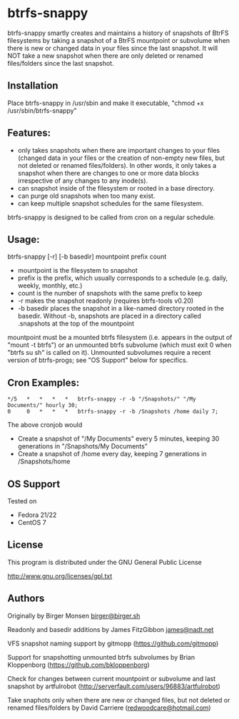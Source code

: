 btrfs-snappy
============

btrfs-snappy smartly creates and maintains a history of snapshots of BtrFS filesystems by taking a snapshot of a BtrFS mountpoint or subvolume when there is new or changed data in your files since the last snapshot. It will NOT take a new snapshot when there are only deleted or renamed files/folders since the last snapshot.

Installation
------------
Place btrfs-snappy in /usr/sbin and make it executable, "chmod +x /usr/sbin/btrfs-snappy"

Features:
---------

* only takes snapshots when there are important changes to your files (changed data in your files or the creation of non-empty new files, but not deleted or renamed files/folders).  In other words, it only takes a snapshot when there are changes to one or more data blocks irrespective of any changes to any inode(s).
* can snapshot inside of the filesystem or rooted in a base directory.
* can purge old snapshots when too many exist.
* can keep multiple snapshot schedules for the same filesystem.

btrfs-snappy is designed to be called from cron on a regular schedule.

Usage:
------

btrfs-snappy [-r] [-b basedir] mountpoint prefix count

* mountpoint is the filesystem to snapshot
* prefix is the prefix, which usually corresponds to a schedule (e.g. daily, weekly, monthly, etc.)
* count is the number of snapshots with the same prefix to keep
* -r makes the snapshot readonly (requires btrfs-tools v0.20)
* -b basedir places the snapshot in a like-named directory rooted in the basedir.  Without -b, snapshots are placed in a directory called .snapshots at the top of the mountpoint

mountpoint must be a mounted btrfs filesystem (i.e. appears in the output of
"mount -t btrfs") or an unmounted btrfs subvolume (which must exit 0 when
"btrfs su sh" is called on it).  Unmounted subvolumes require a recent
version of btrfs-progs; see "OS Support" below for specifics.

Cron Examples:
--------------

```cron
*/5   *   *   *   *   btrfs-snappy -r -b "/Snapshots/" "/My Documents/" hourly 30;
0     0   *   *   *   btrfs-snappy -r -b /Snapshots /home daily 7;
```

The above cronjob would

* Create a snapshot of "/My Documents" every 5 minutes, keeping 30 generations in "/Snapshots/My Documents"
* Create a snapshot of /home every day, keeping 7 generations in /Snapshots/home

OS Support
----------

Tested on

* Fedora 21/22
* CentOS 7

License
-------

This program is distributed under the GNU General Public License

http://www.gnu.org/licenses/gpl.txt

Authors
-------

Originally by Birger Monsen <birger@birger.sh>

Readonly and basedir additions by James FitzGibbon <james@nadt.net>

VFS snapshot naming support by gitmopp (https://github.com/gitmopp)

Support for snapshotting unmounted btrfs subvolumes by Brian Kloppenborg (https://github.com/bkloppenborg)

Check for changes between current mountpoint or subvolume and last snapshot by artfulrobot (http://serverfault.com/users/96883/artfulrobot)

Take snaphots only when there are new or changed files, but not deleted or renamed files/folders by David Carriere (<redwoodcare@hotmail.com>)

